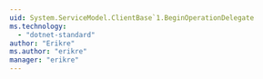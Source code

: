 ```yaml
---
uid: System.ServiceModel.ClientBase`1.BeginOperationDelegate
ms.technology: 
  - "dotnet-standard"
author: "Erikre"
ms.author: "erikre"
manager: "erikre"
---
```

